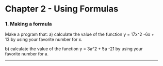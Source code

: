 # Chapter 2 - Using Formulas
### 1. Making a formula
Make a program that:
a) calculate the value of the function y = 17x^2 -6x + 13 by using your favorite number for x.

b) calculate the value of the function y = 3a^2 + 5a -21 by using your favorite number for a.

---